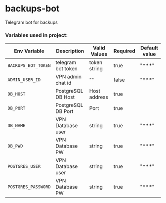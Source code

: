 # backups-bot

Telegram bot for backups

### Variables used in project:

| Env Variable        | Description        | Valid Values | Required | Default value |
| ------------------- | ------------------ | ------------ | -------- | ------------- |
| `BACKUPS_BOT_TOKEN` | telegram bot token | token string | true     | "\*\*\*"      |
| `ADMIN_USER_ID`     | VPN admin chat id  | ""           | false    | "\*\*\*"      |
| `DB_HOST`           | PostgreSQL DB Host | Host address | true     |               |
| `DB_PORT`           | PostgreSQL DB Port | Port         | true     |               |
| `DB_NAME`           | VPN Database user  | string       | true     | "\*\*\*"      |
| `DB_PWD`            | VPN Database PW    | string       | true     | "\*\*\*"      |
| `POSTGRES_USER`     | VPN Database user  | string       | true     | "\*\*\*"      |
| `POSTGRES_PASSWORD` | VPN Database PW    | string       | true     | "\*\*\*"      |
